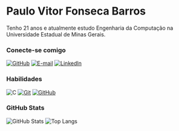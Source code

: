# Paulo Vitor Fonseca Barros

Tenho 21 anos e atualmente estudo Engenharia da Computação na Universidade Estadual de Minas Gerais.

### Conecte-se comigo

[![GitHub](https://img.shields.io/badge/GitHub-100000?style=for-the-badge&logo=github&logoColor=white)](https://github.com/PequenoVitorioso)
[![E-mail](https://img.shields.io/badge/-Email-000?style=for-the-badge&logo=microsoft-outlook&logoColor=E94D5F)](mailto:PauloVitorFonsecaBarros@outlook.com)
[![LinkedIn](https://img.shields.io/badge/-LinkedIn-000?style=for-the-badge&logo=linkedin&logoColor=30A3DC)](https://www.linkedin.com/in/paulo-vitor-fonseca-barros-23b622314/)

### Habilidades

![C](https://img.shields.io/badge/C-00599C?style=for-the-badge&logo=c&logoColor=white)
[![Git](https://img.shields.io/badge/Git-000?style=for-the-badge&logo=git&logoColor=E94D5F)](https://git-scm.com/doc)
[![GitHub](https://img.shields.io/badge/GitHub-000?style=for-the-badge&logo=github&logoColor=30A3DC)](https://docs.github.com/)

### GitHub Stats

![GitHub Stats](https://github-readme-stats.vercel.app/api?username=PequenoVitorioso&theme=transparent&bg_color=000&border_color=30A3DC&show_icons=true&icon_color=30A3DC&title_color=E94D5F&text_color=FFF)
![Top Langs](https://github-readme-stats.vercel.app/api/top-langs/?username=PequenoVitorioso&layout=compact&theme=dark)

<!-- ### Meus Principais Desafios de Projeto DIO

[![Repo DIO Git GitHub](https://github-readme-stats.vercel.app/api/pin/?username=elidianaandrade&repo=dio-lab-open-source&bg_color=000&border_color=30A3DC&show_icons=true&icon_color=30A3DC&title_color=E94D5F&text_color=FFF)](https://github.com/elidianaandrade/dio-lab-open-source)
-->


<!--
**PequenoVitorioso/PequenoVitorioso** is a ✨ _special_ ✨ repository because its `README.md` (this file) appears on your GitHub profile.

Here are some ideas to get you started:

- 🔭 I’m currently working on ...
- 🌱 I’m currently learning ...
- 👯 I’m looking to collaborate on ...
- 🤔 I’m looking for help with ...
- 💬 Ask me about ...
- 📫 How to reach me: ...
- 😄 Pronouns: ...
- ⚡ Fun fact: ...
-->
